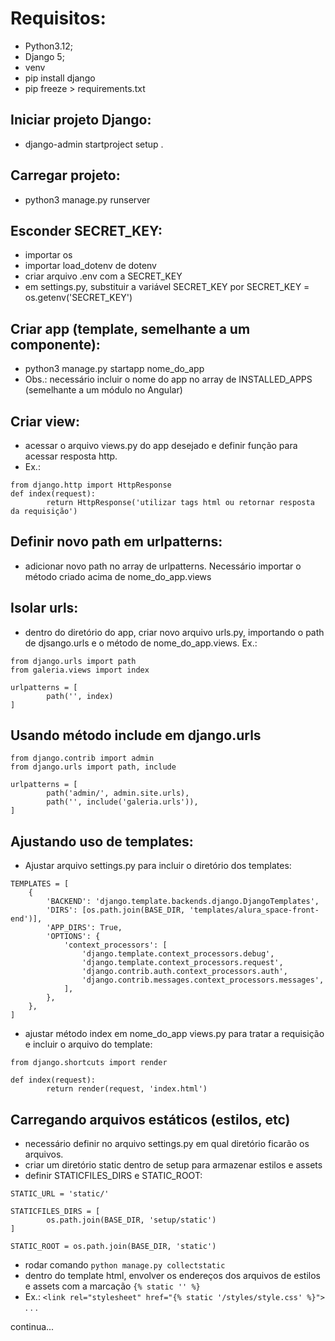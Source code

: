 # Requisitos:

- Python3.12;
- Django 5;
- venv
- pip install django
- pip freeze > requirements.txt

## Iniciar projeto Django:
- django-admin startproject setup .

## Carregar projeto:
- python3 manage.py runserver

## Esconder SECRET_KEY:
- importar os
- importar load_dotenv de dotenv
- criar arquivo .env com a SECRET_KEY
- em settings.py, substituir a variável SECRET_KEY por SECRET_KEY = os.getenv('SECRET_KEY')

## Criar app (template, semelhante a um componente):
- python3 manage.py startapp nome_do_app
- Obs.: necessário incluir o nome do app no array de INSTALLED_APPS (semelhante a um módulo no Angular)

## Criar view:
- acessar o arquivo views.py do app desejado e definir função para acessar resposta http.
- Ex.:
  
```
from django.http import HttpResponse
def index(request):
        return HttpResponse('utilizar tags html ou retornar resposta da requisição')
```

## Definir novo path em urlpatterns:
- adicionar novo path no array de urlpatterns. Necessário importar o método criado acima de nome_do_app.views

## Isolar urls:
- dentro do diretório do app, criar novo arquivo urls.py, importando o path de djsango.urls e o método de nome_do_app.views.
Ex.:
```
from django.urls import path
from galeria.views import index

urlpatterns = [
        path('', index)
]
```

## Usando método include em django.urls
```
from django.contrib import admin
from django.urls import path, include

urlpatterns = [
        path('admin/', admin.site.urls),
        path('', include('galeria.urls')),
]
```
## Ajustando uso de templates:

- Ajustar arquivo settings.py para incluir o diretório dos templates:

```
TEMPLATES = [
    {
        'BACKEND': 'django.template.backends.django.DjangoTemplates',
        'DIRS': [os.path.join(BASE_DIR, 'templates/alura_space-front-end')],
        'APP_DIRS': True,
        'OPTIONS': {
            'context_processors': [
                'django.template.context_processors.debug',
                'django.template.context_processors.request',
                'django.contrib.auth.context_processors.auth',
                'django.contrib.messages.context_processors.messages',
            ],
        },
    },
]
```
- ajustar método index em nome_do_app views.py para tratar a requisição e incluir o arquivo do template:
```
from django.shortcuts import render

def index(request):
        return render(request, 'index.html')
```

## Carregando arquivos estáticos (estilos, etc)
- necessário definir no arquivo settings.py em qual diretório ficarão os arquivos.
- criar um diretório static dentro de setup para armazenar estilos e assets
- definir STATICFILES_DIRS e STATIC_ROOT:
```
STATIC_URL = 'static/'

STATICFILES_DIRS = [
        os.path.join(BASE_DIR, 'setup/static')
]

STATIC_ROOT = os.path.join(BASE_DIR, 'static')
```
- rodar comando ```python manage.py collectstatic```
- dentro do template html, envolver os endereços dos arquivos de estilos e assets com a marcação ```{% static '' %}```
- Ex.: ```<link rel="stylesheet" href="{% static '/styles/style.css' %}">```
.
.
. 

continua...
